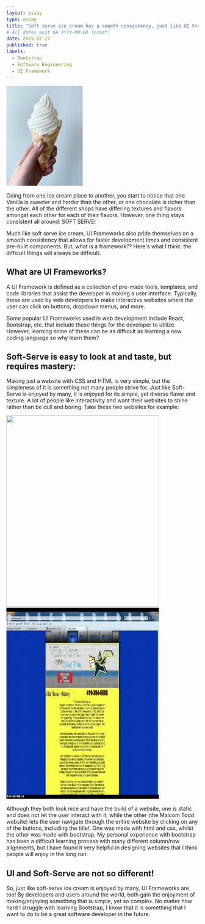 ```yaml
---
layout: essay
type: essay
title: "Soft serve ice cream has a smooth consistency, just like UI Frameworks!"
# All dates must be YYYY-MM-DD format!
date: 2025-02-27
published: true
labels:
  - Bootstrap
  - Software Engineering
  - UI Framework
---
```


<img width="200px" class="rounded float-start pe-4" src="../img/soft-serve-vanilla-ice-cream-recipe.png">

Going from one ice cream place to another, you start to notice that one Vanilla is sweeter and harder than the other, or one chocolate is richer than the other. All of the different shops have differing textures and flavors amongst each other for each of their flavors. However, one thing stays consistent all around: SOFT SERVE! 

Much like soft serve ice cream, UI Frameworks also pride themselves on a smooth consistency that allows for faster development times and consistent pre-built components. But, what is a framework??
Here's what I think: the difficult things will always be difficult.

## What are UI Frameworks?

A UI Framework is defined as a collection of pre-made tools, templates, and code libraries that assist the developer in making a user interface. Typically, these are used by web developers to make interactive websites where the user can click on buttons, dropdown menus, and more. 

Some popular UI Frameworks used in web development include React, Bootstrap, etc. that include these things for the developer to utilize. However, learning some of these can be as difficult as learning a new coding language so why learn them?

## Soft-Serve is easy to look at and taste, but requires mastery:
Making just a website with CSS and HTML is very simple, but the simpleness of it is something not many people strive for. Just like Soft-Serve is enjoyed by many, it is enjoyed for its simple, yet diverse flavor and texture. A lot of people like interactivity and want their websites to shine rather than be dull and boring. Take these two websites for example:

<img width="400px"  height="500px" class="rounded float-start pe-4" src="../img/Screenshot 2025-02-24 at 6.42.07 PM.png">
<img width="400px" height="500px" class="rounded float-start pe-4" src="../img/badexample.jpg">

Although they both look nice and have the build of a website, one is static and does not let the user interact with it, while the other (the Malcom Todd website) lets the user navigate through the entire website by clicking on any of the buttons, including the title!. One was made with html and css, whilst the other was made with bootstrap. My personal experience with bootstrap has been a difficult learning process with many different column/row alignments, but I have found it very helpful in designing websites that I think people will enjoy in the long run.

## UI and Soft-Serve are not so different!

So, just like soft-serve ice cream is enjoyed by many, UI Frameworks are too! By developers and users around the world, both gain the enjoyment of making/enjoying something that is simple, yet so complex. No matter how hard I struggle with learning Bootstrap, I know that it is something that I want to do to be a great software developer in the future.
